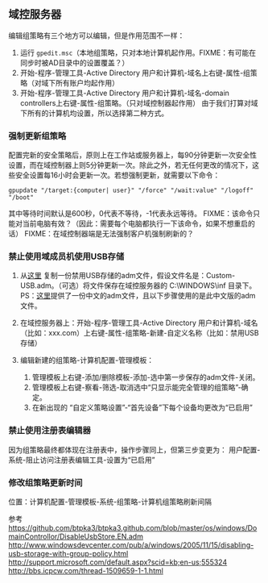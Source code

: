 ## 域控服务器

编辑组策略有三个地方可以编辑，但是作用范围不一样：
1.  运行 `gpedit.msc`（本地组策略，只对本地计算机起作用。FIXME：有可能在同步时被AD目录中的设置覆盖？）
2.  开始-程序-管理工具-Active Directory 用户和计算机-域名上右键-属性-组策略（对域下所有账户均起作用）
3.  开始-程序-管理工具-Active Directory 用户和计算机-域名-domain controllers上右键-属性-组策略。（只对域控制器起作用）
由于我们打算对域下所有的计算机均设置，所以选择第二种方式。

### 强制更新组策略
配置完新的安全策略后，原则上在工作站或服务器上，每90分钟更新一次安全性设置，而在域控制器上则5分钟更新一次。除此之外，若无任何更改的情况下，这些安全设置每16小时会更新一次。若想强制更新，就需要以下命令：
```
gpupdate "/target:{computer| user}" "/force" "/wait:value" "/logoff" "/boot"
```
其中等待时间默认是600秒，0代表不等待，-1代表永远等待。
FIXME：该命令只能对当前电脑有效？（因此：需要每个电脑都执行一下该命令，如果不想重启的话）
FIXME：在域控制器端是无法强制客户机强制刷新的？


### 禁止使用域成员机使用USB存储
1.  从[这里](http://support.microsoft.com/default.aspx?scid=kb;en-us;555324) 复制一份禁用USB存储的adm文件，假设文件名是：Custom-USB.adm。（可选）将文件保存在域控服务器的 C:\WINDOWS\inf 目录下。PS：[这里](https://github.com/btpka3/btpka3.github.com/blob/master/os/windows/DomainControllor/DisableUsbStore.ZH.adm)提供了一份中文的adm文件，且以下步骤使用的是此中文版的adm文件。

2.  在域控服务器上：开始-程序-管理工具-Active Directory 用户和计算机-域名（比如：xxx.com）上右键-属性-组策略-新建-自定义名称（比如：禁用USB存储）
3.  编辑新建的组策略-计算机配置-管理模板：
    1.  管理模板上右键-添加/删除模板-添加-选中第一步保存的adm文件-关闭。
    2.  管理模板上右键-察看-筛选-取消选中“只显示能完全管理的组策略”-确定。
    3.  在新出现的 “自定义策略设置”-“首先设备”下每个设备均更改为“已启用”

### 禁止使用注册表编辑器
因为组策略最终都体现在注册表中，操作步骤同上，但第三步变更为：
用户配置-系统-阻止访问注册表编辑工具-设置为“已启用”

### 修改组策略更新时间
位置：计算机配置-管理模板-系统-组策略-计算机组策略刷新间隔

参考
https://github.com/btpka3/btpka3.github.com/blob/master/os/windows/DomainControllor/DisableUsbStore.EN.adm
http://www.windowsdevcenter.com/pub/a/windows/2005/11/15/disabling-usb-storage-with-group-policy.html
http://support.microsoft.com/default.aspx?scid=kb;en-us;555324
http://bbs.icpcw.com/thread-1509659-1-1.html